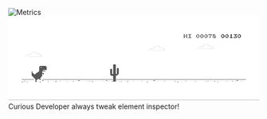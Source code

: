 ![Metrics](https://metrics.lecoq.io/mvskiren?template=classic&followup=1&isocalendar=1&languages=1&pagespeed=1&posts=1&pagespeed.detailed=false&pagespeed.screenshot=false&posts.limit=4&posts.source=dev.to&isocalendar.duration=half-year&config.timezone=Asia%2FCalcutta&config.animated=true)
![Dino](https://raw.githubusercontent.com/praveenscience/praveenscience/master/dino.gif)
Curious Developer always tweak element inspector!
